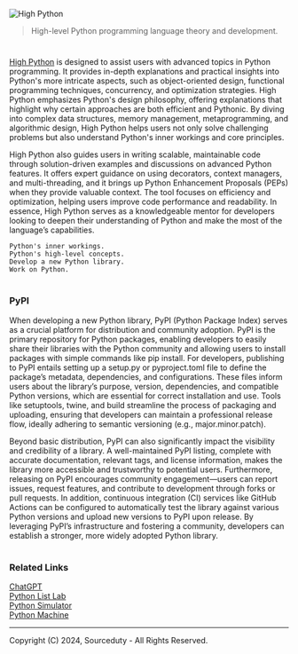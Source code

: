 ![High Python](https://github.com/user-attachments/assets/913311c8-bbcb-47ea-85a3-1a805b988f89)

> High-level Python programming language theory and development.
#

[High Python](https://chatgpt.com/g/g-qRchnDZkf-high-python) is designed to assist users with advanced topics in Python programming. It provides in-depth explanations and practical insights into Python's more intricate aspects, such as object-oriented design, functional programming techniques, concurrency, and optimization strategies. High Python emphasizes Python's design philosophy, offering explanations that highlight why certain approaches are both efficient and Pythonic. By diving into complex data structures, memory management, metaprogramming, and algorithmic design, High Python helps users not only solve challenging problems but also understand Python's inner workings and core principles.

High Python also guides users in writing scalable, maintainable code through solution-driven examples and discussions on advanced Python features. It offers expert guidance on using decorators, context managers, and multi-threading, and it brings up Python Enhancement Proposals (PEPs) when they provide valuable context. The tool focuses on efficiency and optimization, helping users improve code performance and readability. In essence, High Python serves as a knowledgeable mentor for developers looking to deepen their understanding of Python and make the most of the language’s capabilities.

```
Python's inner workings.
Python's high-level concepts.
Develop a new Python library.
Work on Python.
```

#
### PyPI

When developing a new Python library, PyPI (Python Package Index) serves as a crucial platform for distribution and community adoption. PyPI is the primary repository for Python packages, enabling developers to easily share their libraries with the Python community and allowing users to install packages with simple commands like pip install. For developers, publishing to PyPI entails setting up a setup.py or pyproject.toml file to define the package’s metadata, dependencies, and configurations. These files inform users about the library’s purpose, version, dependencies, and compatible Python versions, which are essential for correct installation and use. Tools like setuptools, twine, and build streamline the process of packaging and uploading, ensuring that developers can maintain a professional release flow, ideally adhering to semantic versioning (e.g., major.minor.patch).

Beyond basic distribution, PyPI can also significantly impact the visibility and credibility of a library. A well-maintained PyPI listing, complete with accurate documentation, relevant tags, and license information, makes the library more accessible and trustworthy to potential users. Furthermore, releasing on PyPI encourages community engagement—users can report issues, request features, and contribute to development through forks or pull requests. In addition, continuous integration (CI) services like GitHub Actions can be configured to automatically test the library against various Python versions and upload new versions to PyPI upon release. By leveraging PyPI’s infrastructure and fostering a community, developers can establish a stronger, more widely adopted Python library.

#
### Related Links

[ChatGPT](https://github.com/sourceduty/ChatGPT)
<br>
[Python List Lab](https://github.com/sourceduty/Python_List_Lab)
<br>
[Python Simulator](https://github.com/sourceduty/Python_Simulator)
<br>
[Python Machine](https://github.com/sourceduty/Python_Machine)

***
Copyright (C) 2024, Sourceduty - All Rights Reserved.
